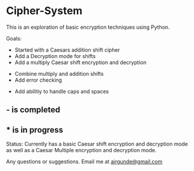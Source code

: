 Cipher-System
=============
This is an exploration of basic encryption techniques using Python.

Goals:
- Started with a Caesars addition shift cipher
- Add a Decryption mode for shifts
- Add a multiply Caesar shift encryption and decryption
* Combine multiply and addition shifts
* Add error checking
- Add abilitiy to handle caps and spaces
## - is completed
## * is in progress

Status:
Currently has a basic Caesar shift encryption and decryption mode as well as a Caesar Multiple encryption and decryption mode.

Any questions or suggestions. Email me at airgunde@gmail.com